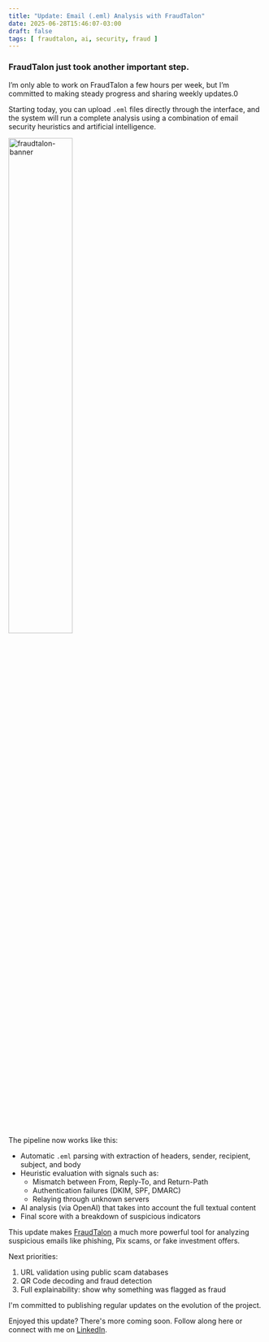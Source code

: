 ```yaml
---
title: "Update: Email (.eml) Analysis with FraudTalon"
date: 2025-06-28T15:46:07-03:00
draft: false
tags: [ fraudtalon, ai, security, fraud ]
---
```


### FraudTalon just took another important step.

I’m only able to work on FraudTalon a few hours per week, but I’m committed to making steady progress and sharing weekly updates.0

Starting today, you can upload `.eml` files directly through the interface, and the system will run a complete analysis
using a combination of email security heuristics and artificial intelligence.

<img alt="fraudtalon-banner" height="50%" src="/posts/images/fraudtalon-banner.png" width="50%"/>

The pipeline now works like this:

- Automatic `.eml` parsing with extraction of headers, sender, recipient, subject, and body
- Heuristic evaluation with signals such as:
    - Mismatch between From, Reply-To, and Return-Path
    - Authentication failures (DKIM, SPF, DMARC)
    - Relaying through unknown servers
- AI analysis (via OpenAI) that takes into account the full textual content
- Final score with a breakdown of suspicious indicators

This update makes [FraudTalon](https://fraudtalon.com) a much more powerful tool for analyzing suspicious emails like
phishing, Pix scams, or fake investment offers.

Next priorities:

1. URL validation using public scam databases
2. QR Code decoding and fraud detection
3. Full explainability: show why something was flagged as fraud

I'm committed to publishing regular updates on the evolution of the project.

Enjoyed this update? There's more coming soon. Follow along here or connect with me
on [LinkedIn](https://linkedin.com/in/adlermedrado).
